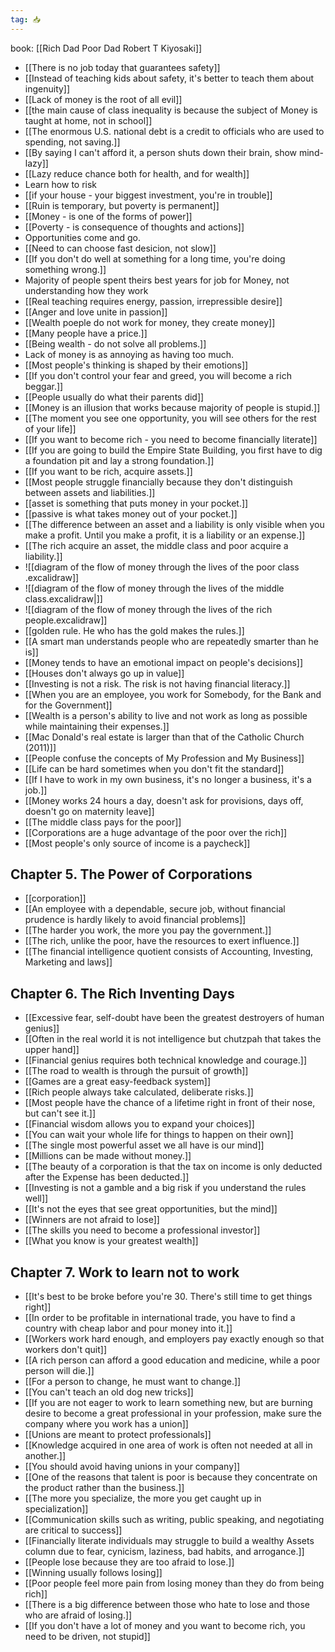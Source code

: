 ```yaml
---
tag: 📥
---
```

book: [[Rich Dad Poor Dad Robert T Kiyosaki]]
- [[There is no job today that guarantees safety]]
- [[Instead of teaching kids about safety, it's better to teach them about ingenuity]]
- [[Lack of money is the root of all evil]]
- [[the main cause of class inequality is because the subject of Money is taught at home, not in school]]
- [[The enormous U.S. national debt is a credit to officials who are used to spending, not saving.]]
- [[By saying I can't afford it, a person shuts down their brain, show mind-lazy]]
- [[Lazy reduce chance both for health, and for wealth]]
- Learn how to risk
- [[if your house - your biggest investment, you're in trouble]]
- [[Ruin is temporary, but poverty is permanent]]
- [[Money - is one of the forms of power]]
- [[Poverty - is consequence of thoughts and actions]]
- Opportunities come and go. 
- [[Need to can choose fast desicion, not slow]]
- [[If you don't do well at something for a long time, you're doing something wrong.]]
- Majority of people spent theirs best years for job for Money, not understanding how they work
- [[Real teaching requires energy, passion, irrepressible desire]]
- [[Anger and love unite in passion]]
- [[Wealth poeple do not work for money, they create money]]
- [[Many people have a price.]]
- [[Being wealth - do not solve all problems.]]
- Lack of money is as annoying as having too much.
- [[Most people's thinking is shaped by their emotions]]
- [[If you don't control your fear and greed, you will become a rich beggar.]]
- [[People usually do what their parents did]]
- [[Money is an illusion that works because majority of people is stupid.]]
- [[The moment you see one opportunity, you will see others for the rest of your life]]
- [[If you want to become rich - you need to become financially literate]]
- [[If you are going to build the Empire State Building, you first have to dig a foundation pit and lay a strong foundation.]]
- [[If you want to be rich, acquire assets.]]
- [[Most people struggle financially because they don't distinguish between assets and liabilities.]]
- [[asset is something that puts money in your pocket.]]
- [[passive is what takes money out of your pocket.]]
- [[The difference between an asset and a liability is only visible when you make a profit. Until you make a profit, it is a liability or an expense.]]
- [[The rich acquire an asset, the middle class and poor acquire a liability.]]
- ![[diagram of the flow of money through the lives of the poor class .excalidraw]]
- ![[diagram of the flow of money through the lives of the middle class.excalidraw|]]
- ![[diagram of the flow of money through the lives of the rich people.excalidraw]]
- [[golden rule. He who has the gold makes the rules.]]
- [[А smart man understands people who are repeatedly smarter than he is]]
- [[Money tends to have an emotional impact on people's decisions]]
- [[Houses don't always go up in value]]
- [[Investing is not a risk. The risk is not having financial literacy.]]
- [[When you are an employee, you work for Somebody, for the Bank and for the Government]]
- [[Wealth is a person's ability to live and not work as long as possible while maintaining their expenses.]]
- [[Mac Donald's real estate is larger than that of the Catholic Church (2011)]]
- [[People confuse the concepts of My Profession and My Business]]
- [[Life can be hard sometimes when you don't fit the standard]]
- [[If I have to work in my own business, it's no longer a business, it's a job.]]
- [[Money works 24 hours a day, doesn't ask for provisions, days off, doesn't go on maternity leave]]
- [[The middle class pays for the poor]]
- [[Corporations are a huge advantage of the poor over the rich]]
- [[Most people's only source of income is a paycheck]]
## Chapter 5. The Power of Corporations
- [[corporation]]
- [[An employee with a dependable, secure job, without financial prudence is hardly likely to avoid financial problems]]
- [[The harder you work, the more you pay the government.]]
- [[The rich, unlike the poor, have the resources to exert influence.]]
- [[The financial intelligence quotient consists of Accounting, Investing, Marketing and laws]]
## Chapter 6. The Rich Inventing Days
- [[Excessive fear, self-doubt have been the greatest destroyers of human genius]]
- [[Often in the real world it is not intelligence but chutzpah that takes the upper hand]]
- [[Financial genius requires both technical knowledge and courage.]]
- [[The road to wealth is through the pursuit of growth]]
- [[Games are a great easy-feedback system]]
- [[Rich people always take calculated, deliberate risks.]]
- [[Most people have the chance of a lifetime right in front of their nose, but can't see it.]]
- [[Financial wisdom allows you to expand your choices]]
- [[You can wait your whole life for things to happen on their own]]
- [[The single most powerful asset we all have is our mind]]
- [[Millions can be made without money.]]
- [[The beauty of a corporation is that the tax on income is only deducted after the Expense has been deducted.]]
- [[Investing is not a gamble and a big risk if you understand the rules well]]
- [[It's not the eyes that see great opportunities, but the mind]]
- [[Winners are not afraid to lose]]
- [[The skills you need to become a professional investor]]
- [[What you know is your greatest wealth]]
## Chapter 7. Work to learn not to work
- [[It's best to be broke before you're 30. There's still time to get things right]]
- [[In order to be profitable in international trade, you have to find a country with cheap labor and pour money into it.]]
- [[Workers work hard enough, and employers pay exactly enough so that workers don't quit]]
- [[A rich person can afford a good education and medicine, while a poor person will die.]]
- [[For a person to change, he must want to change.]]
- [[You can't teach an old dog new tricks]]
- [[If you are not eager to work to learn something new, but are burning desire to become a great professional in your profession, make sure the company where you work has a union]]
- [[Unions are meant to protect professionals]]
- [[Knowledge acquired in one area of work is often not needed at all in another.]]
- [[You should avoid having unions in your company]]
- [[One of the reasons that talent is poor is because they concentrate on the product rather than the business.]]
- [[The more you specialize, the more you get caught up in specialization]]
- [[Communication skills such as writing, public speaking, and negotiating are critical to success]]
- [[Financially literate individuals may struggle to build a wealthy Assets column due to fear, cynicism, laziness, bad habits, and arrogance.]]
- [[People lose because they are too afraid to lose.]]
- [[Winning usually follows losing]]
- [[Poor people feel more pain from losing money than they do from being rich]]
- [[There is a big difference between those who hate to lose and those who are afraid of losing.]]
- [[If you don't have a lot of money and you want to become rich, you need to be driven, not stupid]]

